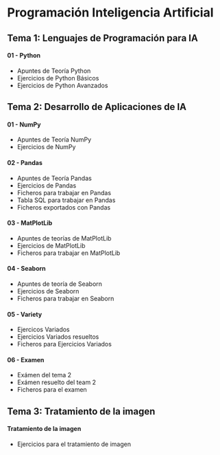 # Programación Inteligencia Artificial

## Tema 1: Lenguajes de Programación para IA

#### 01 - Python
* Apuntes de Teoría Python
* Ejercicios de Python Básicos
* Ejercicios de Python Avanzados

## Tema 2: Desarrollo de Aplicaciones de IA

#### 01 - NumPy
* Apuntes de Teoría NumPy
* Ejercicios de NumPy

#### 02 - Pandas
* Apuntes de Teoría Pandas
* Ejercicios de Pandas
* Ficheros para trabajar en Pandas
* Tabla SQL para trabajar en Pandas
* Ficheros exportados con Pandas

#### 03 - MatPlotLib
* Apuntes de teorías de MatPlotLib
* Ejercicios de MatPlotLib
* Ficheros para trabajar en MatPlotLib

#### 04 - Seaborn
* Apuntes de teoría de Seaborn
* Ejercicios de Seaborn
* Ficheros para trabajar en Seaborn

#### 05 - Variety
* Ejercicos Variados
* Ejercicios Variados resueltos
* Ficheros para Ejercicios Variados

#### 06 - Examen
* Exámen del tema 2
* Exámen resuelto del team 2
* Ficheros para el examen

## Tema 3: Tratamiento de la imagen

#### Tratamiento de la imagen
* Ejercicios para el tratamiento de imagen
